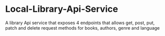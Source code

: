 # Local-Library-Api-Service
A library Api service that exposes 4 endpoints that allows get, post, put, patch and delete request methods for books, authors, genre and language
